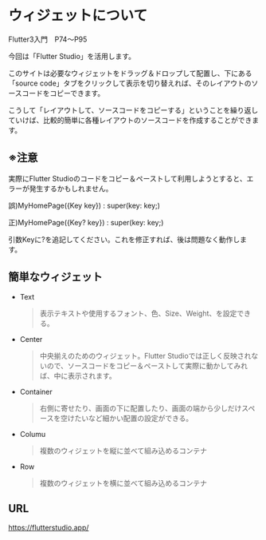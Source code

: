 # ウィジェットについて

Flutter3入門　P74～P95

今回は「Flutter Studio」を活用します。

このサイトは必要なウィジェットをドラッグ＆ドロップして配置し、下にある「source code」タブをクリックして表示を切り替えれば、そのレイアウトのソースコードをコピーできます。

こうして「レイアウトして、ソースコードをコピーする」ということを繰り返していけば、比較的簡単に各種レイアウトのソースコードを作成することができます。

## ※注意　

実際にFlutter Studioのコードをコピー＆ペーストして利用しようとすると、エラーが発生するかもしれません。

誤)MyHomePage({Key key}) : super(key: key;)

正)MyHomePage({Key? key}) : super(key: key;)

引数Keyに?を追記してください。これを修正すれば、後は問題なく動作します。

## 簡単なウィジェット

- Text
    >表示テキストや使用するフォント、色、Size、Weight、を設定できる。

- Center
    >中央揃えのためのウィジェット。Flutter Studioでは正しく反映されないので、ソースコードをコピー＆ペーストして実際に動かしてみれば、中に表示されます。

- Container
    >右側に寄せたり、画面の下に配置したり、画面の端から少しだけスペースを空けたいなど細かい配置の設定ができる。

- Columu
    >複数のウィジェットを縦に並べて組み込めるコンテナ

- Row
    >複数のウィジェットを横に並べて組み込めるコンテナ


## URL
https://flutterstudio.app/
